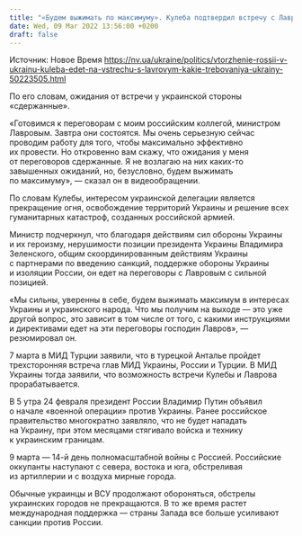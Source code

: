 ```yaml
---
title: "«Будем выжимать по максимуму». Кулеба подтвердил встречу с Лавровым в Турции 10 марта"
date: Wed, 09 Mar 2022 13:56:00 +0200
draft: false
---
```

Источник: Новое Время https://nv.ua/ukraine/politics/vtorzhenie-rossii-v-ukrainu-kuleba-edet-na-vstrechu-s-lavrovym-kakie-trebovaniya-ukrainy-50223505.html


 По его словам, ожидания от встречи у украинской стороны «сдержанные».

«Готовимся к переговорам с моим российским коллегой, министром Лавровым. Завтра они состоятся. Мы очень серьезную сейчас проводим работу для того, чтобы максимально эффективно их провести. Но откровенно вам скажу, что ожидания у меня от переговоров сдержанные. Я не возлагаю на них каких-то завышенных ожиданий, но, безусловно, будем выжимать по максимуму», — сказал он в видеообращении.

По словам Кулебы, интересом украинской делегации является прекращение огня, освобождение территорий Украины и решение всех гуманитарных катастроф, созданных российской армией.

Министр подчеркнул, что благодаря действиям сил обороны Украины и их героизму, нерушимости позиции президента Украины Владимира Зеленского, общим скоординированным действиям Украины с партнерами по введению санкций, поддержке обороны Украины и изоляции России, он едет на переговоры с Лавровым с сильной позицией.

«Мы сильны, уверенны в себе, будем выжимать максимум в интересах Украины и украинского народа. Что мы получим на выходе — это уже другой вопрос, это зависит в том числе от того, с какими инструкциями и директивами едет на эти переговоры господин Лавров», — резюмировал он.

7 марта в МИД Турции заявили, что в турецкой Анталье пройдет трехсторонняя встреча глав МИД Украины, России и Турции. В МИД Украины тогда заявили, что возможность встречи Кулебы и Лаврова прорабатывается.

В 5 утра 24 февраля президент России Владимир Путин объявил о начале «военной операции» против Украины. Ранее российское правительство многократно заявляло, что не будет нападать на Украину, при этом месяцами стягивало войска и технику к украинским границам.

9 марта — 14-й день полномасштабной войны с Россией. Российские оккупанты наступают с севера, востока и юга, обстреливая из артиллерии и с воздуха мирные города.

Обычные украинцы и ВСУ продолжают обороняться, обстрелы украинских городов не прекращаются. В то же время растет международная поддержка — страны Запада все больше усиливают санкции против России.
